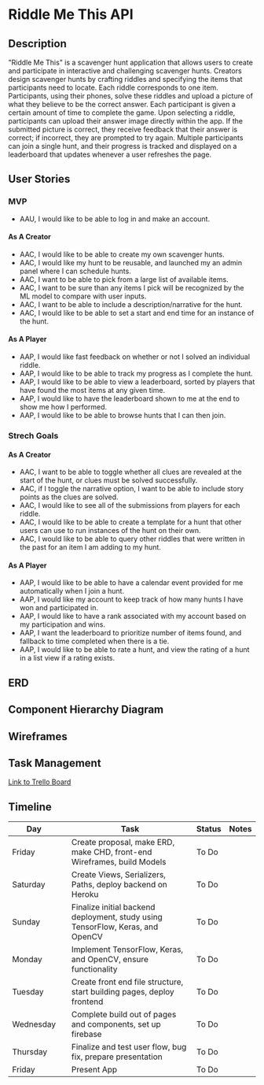 # Riddle Me This API

## Description

"Riddle Me This" is a scavenger hunt application that allows users to create and participate in interactive and challenging scavenger hunts. Creators design scavenger hunts by crafting riddles and specifying the items that participants need to locate. Each riddle corresponds to one item. Participants, using their phones, solve these riddles and upload a picture of what they believe to be the correct answer. Each participant is given a certain amount of time to complete the game. Upon selecting a riddle, participants can upload their answer image directly within the app. If the submitted picture is correct, they receive feedback that their answer is correct; if incorrect, they are prompted to try again. Multiple participants can join a single hunt, and their progress is tracked and displayed on a leaderboard that updates whenever a user refreshes the page.

## User Stories

### MVP

* AAU, I would like to be able to log in and make an account.

#### As A Creator 

* AAC, I would like to be able to create my own scavenger hunts.
* AAC, I would like my hunt to be reusable, and launched my an admin panel where I can schedule hunts.
* AAC, I want to be able to pick from a large list of available items.
* AAC, I want to be sure than any items I pick will be recognized by the ML model to compare with user inputs.
* AAC, I want to be able to include a description/narrative for the hunt.
* AAC, I would like to be able to set a start and end time for an instance of the hunt.

#### As A Player

* AAP, I would like fast feedback on whether or not I solved an individual riddle.
* AAP, I would like to be able to track my progress as I complete the hunt.
* AAP, I would like to be able to view a leaderboard, sorted by players that have found the most items at any given time.
* AAP, I would like to have the leaderboard shown to me at the end to show me how I performed.
* AAP, I would like to be able to browse hunts that I can then join.

### Strech Goals

#### As A Creator

* AAC, I want to be able to toggle whether all clues are revealed at the start of the hunt, or clues must be solved successfully.
* AAC, if I toggle the narrative option, I want to be able to include story points as the clues are solved.
* AAC, I would like to see all of the submissions from players for each riddle.
* AAC, I would like to be able to create a template for a hunt that other users can use to run instances of the hunt on their own.
* AAC, I would like to be able to query other riddles that were written in the past for an item I am adding to my hunt.

#### As A Player

* AAP, I would like to be able to have a calendar event provided for me automatically when I join a hunt.
* AAP, I would like my account to keep track of how many hunts I have won and participated in.
* AAP, I would like to have a rank associated with my account based on my participation and wins.
* AAP, I want the leaderboard to prioritize number of items found, and fallback to time completed when there is a tie.
* AAP, I would like to be able to rate a hunt, and view the rating of a hunt in a list view if a rating exists.

## ERD



## Component Hierarchy Diagram

## Wireframes

## Task Management

[Link to Trello Board](https://trello.com/b/EMyZfZzy/project-4-planning)

## Timeline

| Day       |   | Task                                                                           | Status | Notes |
|-----------|---|--------------------------------------------------------------------------------|--------|-------|
| Friday    |   | Create proposal, make ERD, make CHD, front-end Wireframes, build Models        | To Do  |       |
| Saturday  |   | Create Views, Serializers, Paths, deploy backend on Heroku                     | To Do  |       |
| Sunday    |   | Finalize initial backend deployment, study using TensorFlow, Keras, and OpenCV | To Do  |       |
| Monday    |   | Implement TensorFlow, Keras, and OpenCV, ensure functionality                  | To Do  |       |
| Tuesday   |   | Create front end file structure, start building pages, deploy frontend         | To Do  |       |
| Wednesday |   | Complete build out of pages and components, set up firebase                    | To Do  |       |
| Thursday  |   | Finalize and test user flow, bug fix, prepare presentation                     | To Do  |       |
| Friday    |   | Present App                                                                    | To Do  |       |